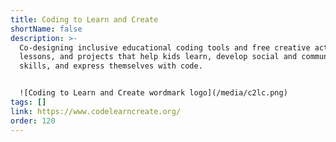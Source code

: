 ```yaml
---
title: Coding to Learn and Create
shortName: false
description: >-
  Co-designing inclusive educational coding tools and free creative activities,
  lessons, and projects that help kids learn, develop social and communication
  skills, and express themselves with code.


  ![Coding to Learn and Create wordmark logo](/media/c2lc.png)
tags: []
link: https://www.codelearncreate.org/
order: 120
---
```

